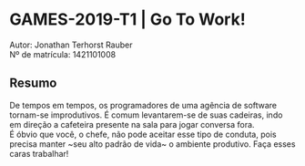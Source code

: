 # GAMES-2019-T1 | Go To Work!

Autor: Jonathan Terhorst Rauber \
Nº de matrícula: 1421101008


## Resumo
De tempos em tempos, os programadores de uma agência de software tornam-se improdutivos. É comum levantarem-se de suas cadeiras, indo em direção a cafeteira presente na sala para jogar conversa fora. \
É óbvio que você, o chefe, não pode aceitar esse tipo de conduta, pois precisa manter ~seu alto padrão de vida~ o ambiente produtivo. Faça esses caras trabalhar!

